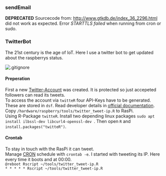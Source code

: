 ### sendEmail
**DEPRECATED** Sourcecode from: http://www.gtkdb.de/index_36_2296.html did not work as expected. Error *STARTTLS failed* when running from cron or sudo.  

### TwitterBot
The 21st century is the age of IoT. Here I use a twitter bot to get updated about the raspberrys status.  

![**.gitignore**](../../../Twitterbot.jpg)

#### Preperation
First a new [Twitter-Account](https://support.twitter.com/articles/334631#) was created. It is protected so just accepeted followers can read its tweets.  
To access the account via `twitteR` four API-Keys have to be generated. These are stored in `dsf`. Read developer details in [official documentation](https://apps.twitter.com/).  
Copy `/hardware/raspberry/tools/twitter_tweet-ip.R` to RasPi.  
Using R-Package `twitteR`. Install two depending linux packages `sudo apt install ilbssl-dev libcurl4-openssl-dev `. Then open `R` and `install.packages("twitteR")`.  

#### Crontab
To stay in touch with the RasPi it can tweet.  
Manage [CRON](https://wiki.ubuntuusers.de/Cron/) schedule with `crontab -e`. I started with tweeting its IP. Here every time it boots and at 00:00.  
`@reboot Rscript ~/tools/twitter_tweet-ip.R`  
`* * * * * Rscript ~/tools/twitter_tweet-ip.R`  


